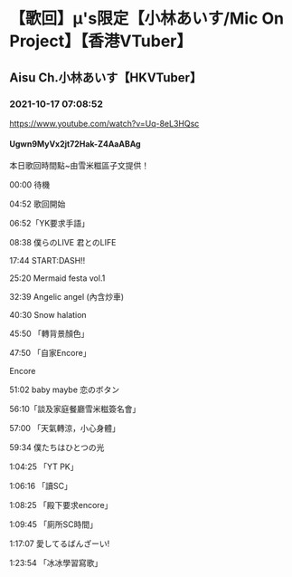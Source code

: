 # 【歌回】μ's限定【小林あいす/Mic On Project】【香港VTuber】

## Aisu Ch.小林あいす【HKVTuber】

### 2021-10-17 07:08:52

https://www.youtube.com/watch?v=Uq-8eL3HQsc

#### Ugwn9MyVx2jt72Hak-Z4AaABAg

本日歌回時間點~由雪米糍區子文提供！



00:00 待機

04:52 歌回開始

06:52「YK要求手語」

08:38 僕らのLIVE 君とのLIFE

17:44 START:DASH!!

25:20 Mermaid festa vol.1

32:39 Angelic angel (內含炒車)

40:30 Snow halation

45:50 「轉背景顏色」

47:50 「自家Encore」

Encore

51:02 baby maybe 恋のボタン

56:10「談及家庭餐廳雪米糍簽名會」

57:00 「天氣轉涼，小心身體」

59:34  僕たちはひとつの光

1:04:25 「YT PK」

1:06:16 「讀SC」

1:08:25 「殿下要求encore」

1:09:45 「廁所SC時間」

1:17:07  愛してるばんざーい!

1:23:54 「冰冰學習寫歌」

